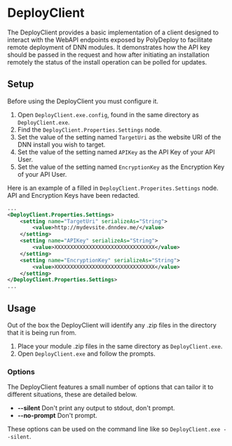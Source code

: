 # DeployClient
The DeployClient provides a basic implementation of a client designed to interact with the WebAPI endpoints exposed by PolyDeploy to facilitate remote deployment of DNN modules. It demonstrates how the API key should be passed in the request and how after initiating an installation remotely the status of the install operation can be polled for updates.

## Setup
Before using the DeployClient you must configure it.

1. Open `DeployClient.exe.config`, found in the same directory as `DeployClient.exe`.
2. Find the `DeployClient.Properties.Settings` node.
3. Set the value of the setting named `TargetUri` as the website URI of the DNN install you wish to target.
4. Set the value of the setting named `APIKey` as the API Key of your API User.
5. Set the value of the setting named `EncryptionKey` as the Encryption Key of your API User.

Here is an example of a filled in `DeployClient.Properites.Settings` node. API and Encryption Keys have been redacted.

```xml
...
<DeployClient.Properties.Settings>
    <setting name="TargetUri" serializeAs="String">
        <value>http://mydevsite.dnndev.me/</value>
    </setting>
    <setting name="APIKey" serializeAs="String">
        <value>XXXXXXXXXXXXXXXXXXXXXXXXXXXXXXXX</value>
    </setting>
    <setting name="EncryptionKey" serializeAs="String">
        <value>XXXXXXXXXXXXXXXXXXXXXXXXXXXXXXXX</value>
    </setting>
</DeployClient.Properties.Settings>
...
```

## Usage
Out of the box the DeployClient will identify any .zip files in the directory that it is being run from.

1. Place your module .zip files in the same directory as `DeployClient.exe`.
2. Open `DeployClient.exe` and follow the prompts.

### Options
The DeployClient features a small number of options that can tailor it to different situations, these are detailed below.

- __--silent__ Don't print any output to stdout, don't prompt.
- __--no-prompt__ Don't prompt.

These options can be used on the command line like so `DeployClient.exe --silent`.
